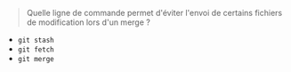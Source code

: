 > Quelle ligne de commande permet d'éviter l'envoi de certains fichiers de modification lors d'un merge ? 

- `git stash`
- `git fetch`
- `git merge`